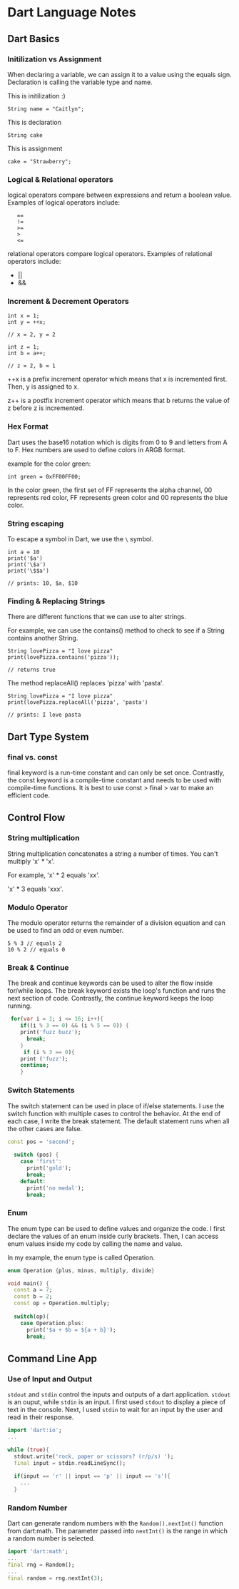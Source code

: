 # Dart Language Notes

## Dart Basics

### Initilization vs Assignment

When declaring a variable, we can assign it to a value using the equals sign. Declaration is calling the variable type and name. 

This is initilization :) 

```
String name = "Caitlyn";
```

This is declaration

```
String cake
```

This is assignment

```
cake = "Strawberry"; 
```

### Logical & Relational operators

logical operators compare between expressions and return a boolean value. 
Examples of logical operators include: 

```
   ==
   !=
   >=
   >
   <=
 ```
 
relational operators compare logical operators.
Examples of relational operators include:
  * ||
  * &&
  
### Increment & Decrement Operators

```
int x = 1;
int y = ++x;

// x = 2, y = 2

int z = 1;
int b = a++;

// z = 2, b = 1
```

++x is a prefix increment operator which means that x is incremented first. Then, y is assigned to x.

z++ is a postfix increment operator which means that b returns the value of z before z is incremented. 

### Hex Format
Dart uses the base16 notation which is digits from 0 to 9 and letters from A to F. Hex numbers are used to define colors in ARGB format. 

example for the color green: 

```
int green = 0xFF00FF00;
```

In the color green, the first set of FF represents the alpha channel, 00 represents red color, FF represents green color and 00 represents the blue color. 

### String escaping
To escape a symbol in Dart, we use the `\` symbol. 

```
int a = 10
print('$a')
print('\$a')
print('\$$a')

// prints: 10, $a, $10 
```

### Finding & Replacing Strings

There are different functions that we can use to alter strings. 

For example, we can use the contains() method to check to see if a String contains another String.

```
String lovePizza = "I love pizza"
print(lovePizza.contains('pizza'));

// returns true
```

The method replaceAll() replaces 'pizza' with 'pasta'.

```
String lovePizza = "I love pizza"
print(lovePizza.replaceAll('pizza', 'pasta')

// prints: I love pasta
```

## Dart Type System

### final vs. const

final keyword is a run-time constant and can only be set once. Contrastly, the const keyword is a compile-time constant and needs to be used with compile-time functions. It is best to use const > final > var to make an efficient code.

## Control Flow

### String multiplication
String multiplication concatenates a string a number of times. You can't multiply 'x' * 'x'. 

For example, 'x' * 2 equals 'xx'. 

'x' * 3 equals 'xxx'. 

### Modulo Operator
The modulo operator returns the remainder of a division equation and can be used to find an odd or even number.

```
5 % 3 // equals 2
10 % 2 // equals 0 
```

### Break & Continue
The break and continue keywords can be used to alter the flow inside for/while loops. The break keyword exists the loop's function and runs the next section of code. Contrastly, the continue keyword keeps the loop running.

```dart
 for(var i = 1; i <= 16; i++){
    if((i % 3 == 0) && (i % 5 == 0)) {
    print('fuzz buzz');
      break;
    } 
     if (i % 3 == 0){
    print ('fuzz');
    continue;
    }
```

### Switch Statements
The switch statement can be used in place of if/else statements. I use the switch function with multiple cases to control the behavior. At the end of each case, I write the break statement. The default statement runs when all the other cases are false. 

```dart
const pos = 'second';
  
  switch (pos) {
    case 'first':
      print('gold');
      break;
    default:
      print('no medal');
      break;
```

### Enum 
The enum type can be used to define values and organize the code. I first declare the values of an enum inside curly brackets. Then, I can access enum values inside my code by calling the name and value. 

In my example, the enum type is called Operation.

```dart
enum Operation {plus, minus, multiply, divide}

void main() {
  const a = 7;
  const b = 2;
  const op = Operation.multiply;
  
  switch(op){
    case Operation.plus:
      print('$a + $b = ${a + b}');
      break;
```

## Command Line App

### Use of Input and Output

`stdout` and `stdin` control the inputs and outputs of a dart application. `stdout` is an ouput, while `stdin` is an input. I first used `stdout` to display a piece of text in the console. Next, I used `stdin` to wait for an input by the user and read in their response. 

```dart
import 'dart:io';
...

while (true){
  stdout.write('rock, paper or scissors? (r/p/s) ');
  final input = stdin.readLineSync();
  
  if(input == 'r' || input == 'p' || input == 's'){
    ...
  }
```

### Random Number

Dart can generate random numbers with the `Random().nextInt()` function from dart:math. The parameter passed into `nextInt()` is the range in which a random number is selected.

```dart
import 'dart:math';
...
final rng = Random();
...
final random = rng.nextInt(3);
```